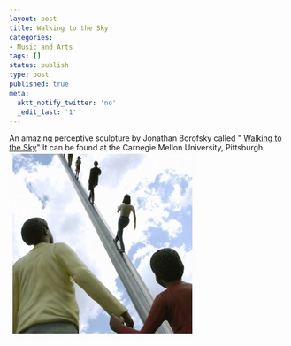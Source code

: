 ```yaml
---
layout: post
title: Walking to the Sky
categories:
- Music and Arts
tags: []
status: publish
type: post
published: true
meta:
  aktt_notify_twitter: 'no'
  _edit_last: '1'
---
```

An amazing perceptive sculpture by Jonathan Borofsky called " [Walking to the Sky](http://www.borofsky.com/index.php?album=walkingcmu)" It can be found at the Carnegie Mellon University, Pittsburgh. ![](/img/walkingToTheSky.jpg)
